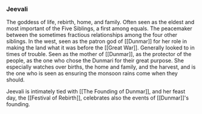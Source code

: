 ### Jeevali

The goddess of life, rebirth, home, and family. Often seen as the eldest and most important of the Five Siblings, a first among equals. The peacemaker between the sometimes fractious relationships among the four other siblings. In the west, seen as the patron god of [[Dunmar]] for her role in making the land what it was before the [[Great War]]. Generally looked to in times of trouble. Seen as the mother of [[Dunmar]], as the protector of the people, as the one who chose the Dunmari for their great purpose. She especially watches over births, the home and family, and the harvest, and is the one who is seen as ensuring the monsoon rains come when they should.

Jeevali is intimately tied with [[The Founding of Dunmar]], and her feast day, the [[Festival of Rebirth]], celebrates also the events of [[Dunmar]]'s founding. 


